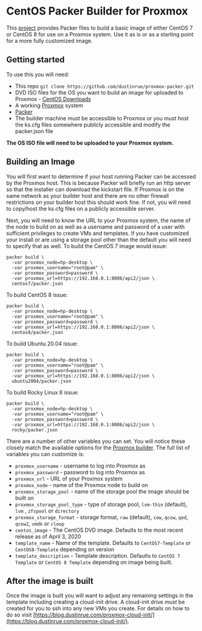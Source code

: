 # CentOS Packer Builder for Proxmox

This [project](https://github.com/dustinrue/proxmox-packer) provides Packer files to build a basic image of either CentOS 7 or CentOS 8 for use on a Proxmox system. Use it as is or as a starting point for a more fully customized image.

## Getting started

To use this you will need:

- This repo `git clone https://github.com/dustinrue/proxmox-packer.git`
- DVD ISO files for the OS you want to build an image for uploaded to Proxmox - [CentOS Downloads](https://wiki.centos.org/Download)
- A working [Proxmox](https://www.proxmox.com/en/) system
- [Packer](https://packer.io)
- The builder machine must be accessible to Proxmox or you must host the ks.cfg files somewhere publicly accessible and modify the packer.json file

**The OS ISO file will need to be uploaded to your Proxmox system.**

## Building an Image

You will first want to determine if your host running Packer can be accessed by the Proxmox host. This is because Packer will briefly run an http server so that the installer can download the kickstart file. If Proxmox is on the same network as your builder host and there are no other firewall restrictions on your builder host this should work fine. If not, you will need to copy/host the ks.cfg files on a publicly accessible server.

Next, you will need to know the URL to your Proxmox system, the name of the node to build on as well as a username and password of a user with sufficient privileges to create VMs and templates. If you have customized your install or are using a storage pool other than the default you will need to specify that as well. To build the CentOS 7 image would issue:

```
packer build \
  -var proxmox_node=hp-desktop \
  -var proxmox_username="root@pam" \
  -var proxmox_password=password \
  -var proxmox_url=https://192.168.0.1:8006/api2/json \
  centos7/packer.json
```

To build CentOS 8 issue:

```
packer build \
  -var proxmox_node=hp-desktop \
  -var proxmox_username="root@pam" \
  -var proxmox_password=password \
  -var proxmox_url=https://192.168.0.1:8006/api2/json \
  centos8/packer.json
```

To build Ubuntu 20.04 issue:

```
packer build \
  -var proxmox_node=hp-desktop \
  -var proxmox_username="root@pam" \
  -var proxmox_password=password \
  -var proxmox_url=https://192.168.0.1:8006/api2/json \
  ubuntu2004/packer.json
```

To build Rocky Linux 8 issue:

```
packer build \
  -var proxmox_node=hp-desktop \
  -var proxmox_username="root@pam" \
  -var proxmox_password=password \
  -var proxmox_url=https://192.168.0.1:8006/api2/json \
  rocky/packer.json
```

There are a number of other variables you can set. You will notice these closely match the available options for the [Proxmox builder](https://packer.io/docs/builders/proxmox.html). The full list of variables you can customize is:

- `proxmox_username` - username to log into Proxmox as
- `proxmox_password` - password to log into Proxmox as
- `proxmox_url` - URL of your Proxmox system
- `proxmox_node` - name of the Proxmox node to build on
- `proxmox_storage_pool` - name of the storage pool the image should be built on
- `proxmox_storage_pool_type` - type of storage pool, `lvm-thin` (default), `lvm` , `zfspool` or `directory`
- `proxmox_storage_format` - storage format, `raw` (default), `cow`, `qcow`, `qed`, `qcow2`, `vmdk` or `cloop`
- `centos_image` - The CentOS DVD image. Defaults to the most recent release as of April 3, 2020
- `template_name` - Name of the template. Defaults to `CentOS7-Template` or `CentOS8-Template` depending on version
- `template_description` - Template description. Defaults to `CentOS 7 Template` or `CentOS 8 Template` depending on image being built.

## After the image is built

Once the image is built you will want to adjust any remaining settings in the template including creating a cloud-init drive. A cloud-init drive _must_ be created for you to ssh into any new VMs you create. For details on how to do so visit [https://blog.dustinrue.com/proxmox-cloud-init/](https://blog.dustinrue.com/proxmox-cloud-init/).
